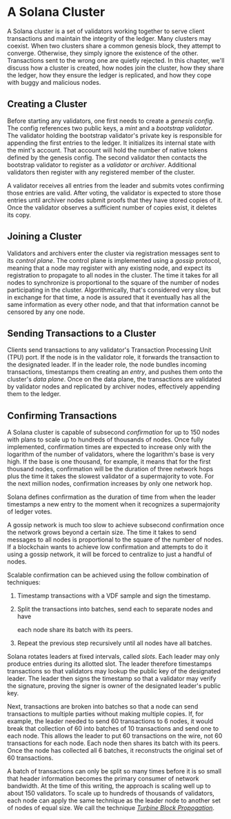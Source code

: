 # A Solana Cluster

A Solana cluster is a set of validators working together to serve client transactions and maintain the integrity of the ledger. Many clusters may coexist. When two clusters share a common genesis block, they attempt to converge. Otherwise, they simply ignore the existence of the other. Transactions sent to the wrong one are quietly rejected. In this chapter, we'll discuss how a cluster is created, how nodes join the cluster, how they share the ledger, how they ensure the ledger is replicated, and how they cope with buggy and malicious nodes.

## Creating a Cluster

Before starting any validators, one first needs to create a _genesis config_. The config references two public keys, a _mint_ and a _bootstrap validator_. The validator holding the bootstrap validator's private key is responsible for appending the first entries to the ledger. It initializes its internal state with the mint's account. That account will hold the number of native tokens defined by the genesis config. The second validator then contacts the bootstrap validator to register as a _validator_ or _archiver_. Additional validators then register with any registered member of the cluster.

A validator receives all entries from the leader and submits votes confirming those entries are valid. After voting, the validator is expected to store those entries until archiver nodes submit proofs that they have stored copies of it. Once the validator observes a sufficient number of copies exist, it deletes its copy.

## Joining a Cluster

Validators and archivers enter the cluster via registration messages sent to its _control plane_. The control plane is implemented using a _gossip_ protocol, meaning that a node may register with any existing node, and expect its registration to propagate to all nodes in the cluster. The time it takes for all nodes to synchronize is proportional to the square of the number of nodes participating in the cluster. Algorithmically, that's considered very slow, but in exchange for that time, a node is assured that it eventually has all the same information as every other node, and that that information cannot be censored by any one node.

## Sending Transactions to a Cluster

Clients send transactions to any validator's Transaction Processing Unit \(TPU\) port. If the node is in the validator role, it forwards the transaction to the designated leader. If in the leader role, the node bundles incoming transactions, timestamps them creating an _entry_, and pushes them onto the cluster's _data plane_. Once on the data plane, the transactions are validated by validator nodes and replicated by archiver nodes, effectively appending them to the ledger.

## Confirming Transactions

A Solana cluster is capable of subsecond _confirmation_ for up to 150 nodes with plans to scale up to hundreds of thousands of nodes. Once fully implemented, confirmation times are expected to increase only with the logarithm of the number of validators, where the logarithm's base is very high. If the base is one thousand, for example, it means that for the first thousand nodes, confirmation will be the duration of three network hops plus the time it takes the slowest validator of a supermajority to vote. For the next million nodes, confirmation increases by only one network hop.

Solana defines confirmation as the duration of time from when the leader timestamps a new entry to the moment when it recognizes a supermajority of ledger votes.

A gossip network is much too slow to achieve subsecond confirmation once the network grows beyond a certain size. The time it takes to send messages to all nodes is proportional to the square of the number of nodes. If a blockchain wants to achieve low confirmation and attempts to do it using a gossip network, it will be forced to centralize to just a handful of nodes.

Scalable confirmation can be achieved using the follow combination of techniques:

1. Timestamp transactions with a VDF sample and sign the timestamp.
2. Split the transactions into batches, send each to separate nodes and have

   each node share its batch with its peers.

3. Repeat the previous step recursively until all nodes have all batches.

Solana rotates leaders at fixed intervals, called _slots_. Each leader may only produce entries during its allotted slot. The leader therefore timestamps transactions so that validators may lookup the public key of the designated leader. The leader then signs the timestamp so that a validator may verify the signature, proving the signer is owner of the designated leader's public key.

Next, transactions are broken into batches so that a node can send transactions to multiple parties without making multiple copies. If, for example, the leader needed to send 60 transactions to 6 nodes, it would break that collection of 60 into batches of 10 transactions and send one to each node. This allows the leader to put 60 transactions on the wire, not 60 transactions for each node. Each node then shares its batch with its peers. Once the node has collected all 6 batches, it reconstructs the original set of 60 transactions.

A batch of transactions can only be split so many times before it is so small that header information becomes the primary consumer of network bandwidth. At the time of this writing, the approach is scaling well up to about 150 validators. To scale up to hundreds of thousands of validators, each node can apply the same technique as the leader node to another set of nodes of equal size. We call the technique [_Turbine Block Propogation_](turbine-block-propagation.md).
